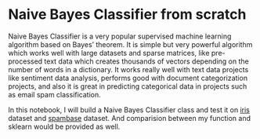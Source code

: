 # Naive Bayes Classifier from scratch

Naive Bayes Classifier is a very popular supervised machine learning algorithm based on Bayes’ theorem. It is simple but very powerful algorithm which works well with large datasets and sparse matrices, like pre-processed text data which creates thousands of vectors depending on the number of words in a dictionary. It works really well with text data projects like sentiment data analysis, performs good with document categorization projects, and also it is great in predicting categorical data in projects such as email spam classification.

In this notebook, I will build a Naive Bayes Classifier class and test it on [iris](https://archive.ics.uci.edu/ml/datasets/iris) dataset and [spambase](https://archive.ics.uci.edu/ml/datasets/spambase) dataset. And comparision between my function and sklearn would be provided as well.
